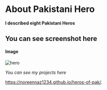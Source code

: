 # About Pakistani Hero #


**I described eight Pakistani Heros**


## You can see screenshot here ##


#### Image ####


![hero](https://user-images.githubusercontent.com/38943389/46228987-69e8e880-c37d-11e8-988a-74428507044b.PNG)


*You can see my projects here*


 https://noreennaz1234.github.io/heros-of-pak/.
